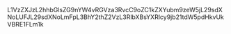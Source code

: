 L1VzZXJzL2hhbGlsZG9nYW4vRGVza3RvcC9oZC1kZXYubm9zeW5jL29sdXNoLUFJL29sdXNoLmFpL3BhY2thZ2VzL3RlbXBsYXRlcy9jb21tdW5pdHkvUkVBRE1FLm1k